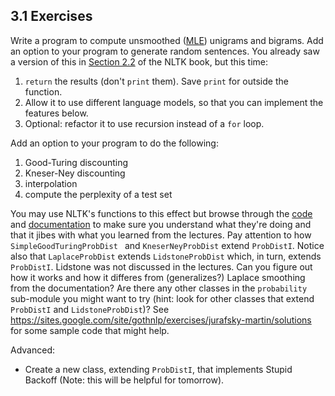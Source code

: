 3.1 Exercises
---------------------
Write a program to compute unsmoothed ([MLE](http://www.nltk.org/api/nltk.html#nltk.probability.MLEProbDist)) unigrams and bigrams. Add an option to your program to generate random sentences. You already saw a version of this in [Section 2.2](http://www.nltk.org/book_1ed/ch02.html#code-random-text) of the NLTK book, but this time:

1. `return` the results (don't `print` them). Save `print` for outside the function.
2. Allow it to use different language models, so that you can implement the features below.
3. Optional: refactor it to use recursion instead of a `for` loop.

Add an option to your program to do the following:

1. Good-Turing discounting
2. Kneser-Ney discounting
3. interpolation
4. compute the perplexity of a test set

You may use NLTK's functions to this effect but browse through the [code](http://www.nltk.org/_modules/nltk/probability.html) and [documentation](http://www.nltk.org/api/nltk.html) to make sure you understand what they're doing and that it jibes with what you learned from the lectures. Pay attention to how `SimpleGoodTuringProbDist ` and `KneserNeyProbDist` extend `ProbDistI`. Notice also that `LaplaceProbDist` extends `LidstoneProbDist` which, in turn, extends `ProbDistI`. Lidstone was not discussed in the lectures. Can you figure out how it works and how it differes from (generalizes?) Laplace smoothing from the documentation? Are there any other classes in the `probability` sub-module you might want to try (hint: look for other classes that extend `ProbDistI` and `LidstoneProbDist`)? See https://sites.google.com/site/gothnlp/exercises/jurafsky-martin/solutions for some sample code that might help.

Advanced:

- Create a new class, extending `ProbDistI`, that implements Stupid Backoff (Note: this will be helpful for tomorrow).